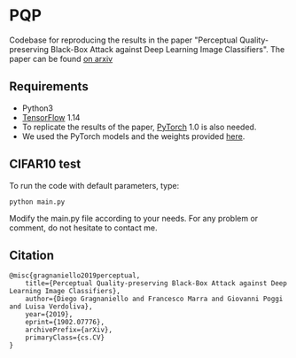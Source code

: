 # PQP
Codebase for reproducing the results in the paper "Perceptual Quality-preserving Black-Box Attack against Deep Learning Image Classifiers". The paper can be found [on arxiv](http://arxiv.org/abs/1902.07776)

## Requirements
- Python3
- [TensorFlow](http://www.tensorflow.org/) 1.14
- To replicate the results of the paper, [PyTorch](http://pytorch.org) 1.0 is also needed.
- We used the PyTorch models and the weights provided [here](http://github.com/huyvnphan/PyTorch-CIFAR10).

## CIFAR10 test
To run the code with default parameters, type:
```
python main.py
```
Modify the main.py file according to your needs.
For any problem or comment, do not hesitate to contact me.

## Citation
```
@misc{gragnaniello2019perceptual,
    title={Perceptual Quality-preserving Black-Box Attack against Deep Learning Image Classifiers},
    author={Diego Gragnaniello and Francesco Marra and Giovanni Poggi and Luisa Verdoliva},
    year={2019},
    eprint={1902.07776},
    archivePrefix={arXiv},
    primaryClass={cs.CV}
}
```
